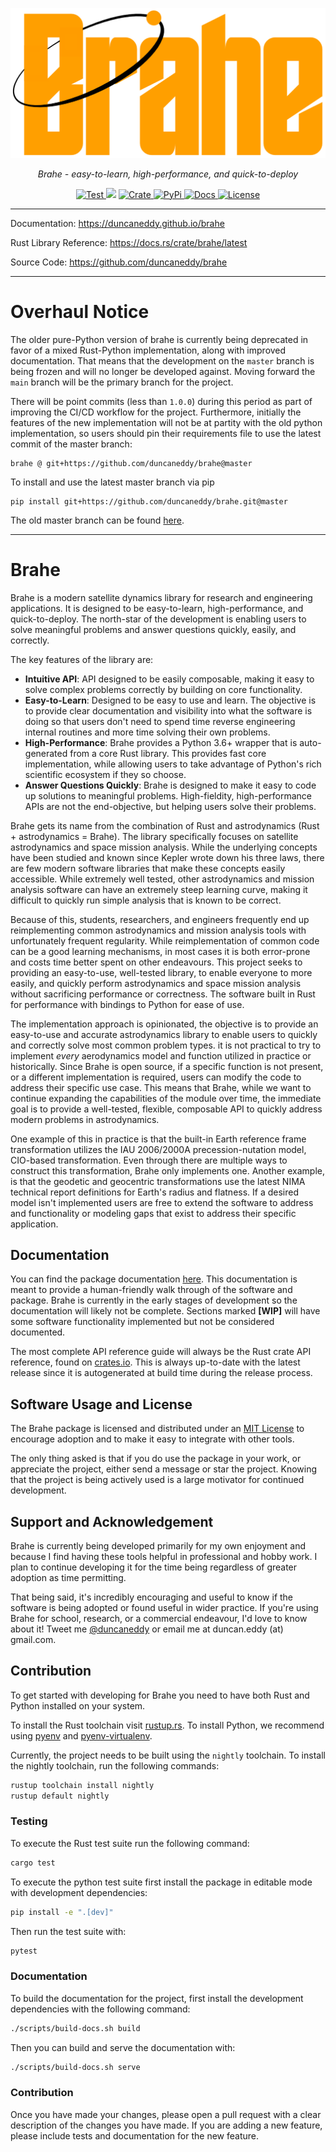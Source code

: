 <p align="center">
  <a href="https://github.com/duncaneddy/brahe/"><img src="https://raw.githubusercontent.com/duncaneddy/brahe/main/docs/pages/assets/logo-gold.png" alt="Brahe"></a>
</p>
<p align="center">
    <em>Brahe - easy-to-learn, high-performance, and quick-to-deploy</em>
</p>
<p align="center">
<a href="https://github.com/duncaneddy/brahe/actions/workflows/commit.yml" target="_blank">
    <img src="https://github.com/duncaneddy/brahe/actions/workflows/commit.yml/badge.svg" alt="Test">
</a>
<a href="https://codecov.io/gh/duncaneddy/brahe">  
  <img src="https://codecov.io/gh/duncaneddy/brahe/graph/badge.svg?token=1JDXP549Q4"></a>
<a href="https://crates.io/crates/brahe" target="_blank">
    <img src="https://img.shields.io/crates/v/brahe.svg" alt="Crate">
</a>
<a href="https://pypi.org/project/brahe" target="_blank">
    <img src="https://img.shields.io/pypi/v/brahe?color=blue" alt="PyPi">
</a>
<a href="https://duncaneddy.github.io/brahe" target="_blank">
    <img src="https://img.shields.io/badge/docs-latest-blue.svg" alt="Docs">
</a>
<a href="https://github.com/duncaneddy/brahe/blob/main/LICENSE" target="_blank">
    <img src="https://img.shields.io/badge/License-MIT-green.svg", alt="License">
</a>
</p>

----

Documentation: https://duncaneddy.github.io/brahe

Rust Library Reference: https://docs.rs/crate/brahe/latest

Source Code: https://github.com/duncaneddy/brahe

----

# Overhaul Notice

The older pure-Python version of brahe is currently being deprecated in favor of a mixed
Rust-Python implementation, along with improved documentation. That means that the development
on the `master` branch is being frozen and will no longer be developed against. Moving forward
the `main` branch will be the primary branch for the project.

There will be point commits (less than `1.0.0`) during this period as part
of improving the CI/CD workflow for the project. Furthermore, initially the features of the
new implementation will not be at partity with the old python implementation, so users should
pin their requirements file to use the latest commit of the master branch:

```
brahe @ git+https://github.com/duncaneddy/brahe@master
```

To install and use the latest master branch via pip

```
pip install git+https://github.com/duncaneddy/brahe.git@master
```

The old master branch can be found [here](https://github.com/duncaneddy/brahe/tree/master).

----

# Brahe

Brahe is a modern satellite dynamics library for research and engineering
applications. It is designed to be easy-to-learn, high-performance, and quick-to-deploy.
The north-star of the development is enabling users to solve meaningful problems
and answer questions quickly, easily, and correctly.

The key features of the library are:

- **Intuitive API**: API designed to be easily composable, making it easy to
  solve complex problems correctly by building on core functionality.
- **Easy-to-Learn**: Designed to be easy to use and learn. The objective is
  to provide clear documentation and visibility into what the software is doing
  so that users don't need to spend time reverse engineering internal routines
  and more time solving their own problems.
- **High-Performance**: Brahe provides a Python 3.6+ wrapper that is
  auto-generated from a core Rust library. This provides fast core implementation,
  while allowing users to take advantage of Python's rich scientific ecosystem
  if they so choose.
- **Answer Questions Quickly**: Brahe is designed to make it easy to code up
  solutions to meaningful problems. High-fieldity, high-performance APIs are not
  the end-objective, but helping users solve their problems.

Brahe gets its name from the combination of Rust and astrodynamics (Rust +
astrodynamics = Brahe). The library specifically focuses on satellite astrodynamics
and space mission analysis. While the underlying concepts have been studied and known since
Kepler wrote down his three laws, there are few modern software
libraries that make these concepts easily accessible. While extremely well tested,
other astrodynamics and mission analysis software can have an extremely steep
learning curve, making it difficult to quickly run simple analysis that is known
to be correct.

Because of this, students, researchers, and engineers frequently end up
reimplementing common astrodynamics and mission analysis tools with unfortunately
frequent regularity. While reimplementation of common code can be a good learning
mechanisms, in most cases it is both error-prone and costs time better spent
on other endeavours. This project seeks to providing an easy-to-use,
well-tested library, to enable everyone to more easily, and quickly
perform astrodynamics and space mission analysis without sacrificing performance
or correctness. The software built in Rust for performance with bindings to
Python for ease of use.

The implementation approach is opinionated, the objective is to provide an
easy-to-use and accurate astrodynamics library to enable users to quickly
and correctly solve most common problem types. it is not practical to try to
implement _every_ aerodynamics model and function utilized in practice or historically.
Since Brahe is open source, if a specific function is not present, or a different
implementation is required, users can modify the code to address their specific
use case. This means that Brahe, while we want to continue expanding the
capabilities of the module over time, the immediate goal is to provide a well-tested,
flexible, composable API to quickly address modern problems in astrodynamics.

One example of this in practice is that the built-in Earth reference frame transformation
utilizes the IAU 2006/2000A precession-nutation model, CIO-based transformation.
Even through there are multiple ways to construct this transformation, Brahe
only implements one. Another example, is that the geodetic and geocentric
transformations use the latest NIMA technical report definitions for Earth's radius and flatness.
If a desired model isn't implemented users are free to extend the software to
address and functionality or modeling gaps that exist to address their specific application.

## Documentation

You can find the package documentation [here](https://duncaneddy.github.io/brahe).
This documentation is meant to provide a human-friendly walk through of the
software and package. Brahe is currently in the early stages of development so
the documentation will likely not be complete. Sections marked **[WIP]**
will have some software functionality implemented but not be considered
documented.

The most complete API reference guide will always be the Rust crate API
reference, found on [crates.io](https://docs.rs/brahe/). This is always up-to-date with the latest release
since it is autogenerated at build time during the release process.

## Software Usage and License

The Brahe package is licensed and distributed under
an [MIT License](https://github.com/duncaneddy/brahe/blob/main/LICENSE) to
encourage adoption and to make it easy to integrate with other tools.

The only thing asked is that if you do use the package in your work, or
appreciate the project, either send a message or star the project. Knowing
that the project is being actively used is a large motivator for continued
development.

## Support and Acknowledgement

Brahe is currently being developed primarily for my own enjoyment and
because I find having these tools helpful in professional and hobby work. I plan to
continue developing it for the time being regardless of greater adoption as time permitting.

That being said, it's incredibly encouraging and useful to know if the
software is being adopted or found useful in wider practice. If you're
using Brahe for school, research, or a commercial endeavour, I'd
love to know about it! Tweet me [@duncaneddy](https://twitter.com/DuncanEddy) or
email me at duncan.eddy (at) gmail.com.

## Contribution

To get started with developing for Brahe you need to have both Rust and Python
installed on your system.

To install the Rust toolchain visit [rustup.rs](https://rustup.rs/). To
install Python, we recommend using [pyenv](https://github.com/pyenv/pyenv) and
[pyenv-virtualenv](https://github.com/pyenv/pyenv-virtualenv).

Currently, the project needs to be built using the `nightly` toolchain. To install the nightly
toolchain, run the following commands:

```bash
rustup toolchain install nightly
rustup default nightly
```

### Testing

To execute the Rust test suite run the following command:

```bash
cargo test
```

To execute the python test suite first install the package in editable mode with
development dependencies:

```bash
pip install -e ".[dev]"
```

Then run the test suite with:

```bash
pytest
```

### Documentation

To build the documentation for the project, first install the development dependencies
with the following command:

```bash
./scripts/build-docs.sh build
```

Then you can build and serve the documentation with:

```bash
./scripts/build-docs.sh serve
```

### Contribution

Once you have made your changes, please open a pull request with a clear description of
the changes you have made. If you are adding a new feature, please include tests and
documentation for the new feature.
